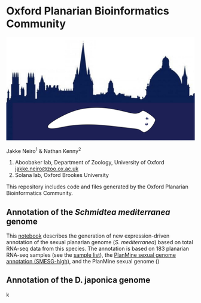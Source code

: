 # Oxford Planarian Bioinformatics Community

![](https://github.com/jakke-neiro/oxplatys/blob/master/oxfordplanarianlogo.png)

Jakke Neiro<sup>1</sup> & Nathan Kenny<sup>2</sup>

1. Aboobaker lab, Department of Zoology, University of Oxford jakke.neiro@zoo.ox.ac.uk
2. Solana lab, Oxford Brookes University

This repository includes code and files generated by the Oxford Planarian Bioinformatics Community.  

## Annotation of the *Schmidtea mediterranea* genome
This [notebook]() describes the generation of new expression-driven annotation of the sexual planarian genome (*S. mediterranea*) based on total RNA-seq data from this species. The annotation is based on 183 planarian RNA-seq samples (see the [sample list](https://github.com/jakke-neiro/oxplatys/blob/master/Smed.txt)), the [PlanMine sexual genome annotation (SMESG-high)](), and the PlanMine sexual genome ()

## Annotation of the D. japonica genome
k
